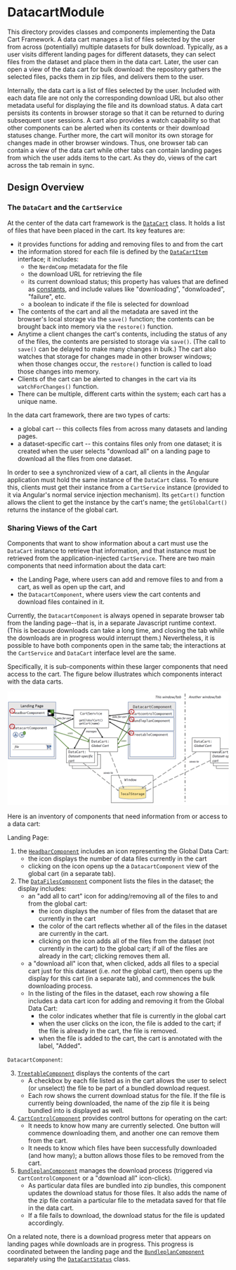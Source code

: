 # DatacartModule

This directory provides classes and components implementing the Data Cart Framework.  A data cart
manages a list of files selected by the user from across (potentially) multiple datasets for bulk
download.  Typically, as a user visits different landing pages for different datasets, they can
select files from the dataset and place them in the data cart.  Later, the user can open a view of
the data cart for bulk download: the repository gathers the selected files, packs them in zip
files, and delivers them to the user.  

Internally, the data cart is a list of files selected by the user.  Included with each data file
are not only the corresponding download URL but also other metadata useful for displaying the file
and its download status.  A data cart persists its contents in browser storage so that it can be
returned to during subsequent user sessions.  A cart also provides a watch capability so that
other components can be alerted when its contents or their download statuses change.  Further
more, the cart will monitor its own storage for changes made in other browser windows.  Thus, one
browser tab can contain a view of the data cart while other tabs can contain landing pages from
which the user adds items to the cart.  As they do, views of the cart across the tab remain in
sync.

## Design Overview

### The `DataCart` and the `CartService`

At the center of the data cart framework is the [`DataCart`](cart.ts) class.  It holds a list of
files that have been placed in the cart.  Its key features are:

  *  it provides functions for adding and removing files to and from the cart
  *  the information stored for each file is defined by the [`DataCartItem`](cart.ts) interface;
     it includes:
     *  the `NerdmComp` metadata for the file
     *  the download URL for retrieving the file
     *  its current download status; this property has values that are defined as
        [constants](cartconstants.ts), and include values like "downloading", "donwloaded",
        "failure", etc.
     *  a boolean to indicate if the file is selected for download
  *  The contents of the cart and all the metadata are saved int the browser's local storage via
     the `save()` function; the contents can be brought back into memory via the `restore()` function.
  *  Anytime a client changes the cart's contents, including the status of any of the files, the
     contents are persisted to storage via `save()`.  (The call to `save()` can be delayed to make
     many changes in bulk.)  The cart also watches that storage for changes made in other browser 
     windows; when those changes occur, the `restore()` function is called to load those changes into 
     memory.
  *  Clients of the cart can be alerted to changes in the cart via its `watchForChanges()` function. 
  *  There can be multiple, different carts within the system; each cart has a unique name.  

In the data cart framework, there are two types of carts:
  *  a global cart -- this collects files from across many datasets and landing pages.
  *  a dataset-specific cart -- this contains files only from one dataset; it is created when the
     user selects "download all" on a landing page to download all the files from one dataset.

In order to see a synchronized view of a cart, all clients in the Angular application must hold
the same instance of the `DataCart` class.  To ensure this, clients must get their instance from
a `CartService` instance (provided to it via Angular's normal service injection mechanism).  Its
`getCart()` function allows the client to get the instance by the cart's name; the
`getGlobalCart()` returns the instance of the global cart.  

### Sharing Views of the Cart

Components that want to show information about a cart must use the `DataCart` instance to retrieve
that information, and that instance must be retrieved from the application-injected
`CartService`.  There are two main components that need information about the data cart:

  * the Landing Page, where users can add and remove files to and from a cart, as well as open up
    the cart, and
  * the `DatacartComponent`, where users view the cart contents and download files contained in
    it.

Currently, the `DatacartComponent` is always opened in separate browser tab from the landing
page--that is, in a separate Javascript runtime context.  (This is because downloads can take a
long time, and closing the tab while the downloads are in progress would interrupt them.)
Nevertheless, it is possible to have both components open in the same tab; the interactions at the
`CartService` and `DataCart` interface level are the same.  

Specifically, it is sub-components within these larger components that need access to the cart.
The figure below illustrates which components interact with the data carts.

![DataCart interaction diagram](cartinteraction.png)

Here is an inventory of components that need information from or access to a data cart:

Landing Page:

  1. the [`HeadbarComponent`](../frame/headbar.component.ts) includes an icon representing the
     Global Data Cart:
      * the icon displays the number of data files currently in the cart
      * clicking on the icon opens up the a `DatacartComponent` view of the global cart (in a
        separate tab).
  2. The [`DataFilesComponent`](../landing/data-files/data-files.component.ts) component lists
     the files in the dataset; the display includes:
      * an "add all to cart" icon for adding/removing all of the files to and from the global cart:
         * the icon displays the number of files from the dataset that are currently in the cart
         * the color of the cart reflects whether all of the files in the dataset are currently in
           the cart.
         * clicking on the icon adds all of the files from the dataset (not currently in the cart)
           to the global cart; if all of the files are already in the cart; clicking removes them
           all.
      * a "download all" icon that, when clicked, adds all files to a special cart just for this
        dataset (i.e. _not_ the global cart), then opens up the display for this cart (in a
        separate tab), and commences the bulk downloading process.
      * In the listing of the files in the dataset, each row showing a file includes a data cart
        icon for adding and removing it from the Global Data Cart:
         * the color indicates whether that file is currently in the global cart
         * when the user clicks on the icon, the file is added to the cart; if the file is already
           in the cart, the file is removed.
         * when the file is added to the cart, the cart is annotated with the label, "Added".

`DatacartComponent`:
  
  3. [`TreetableComponent`](treecomponent/treecomponent.component.ts) displays the contents of the cart
     * A checkbox by each file listed as in the cart allows the user to select (or unselect) the
       file to be part of a bundled download request.
     * Each row shows the current download status for the file.  If the file is currently being
       downloaded, the name of the zip file it is being bundled into is displayed as well.
  4. [`CartControlComponent`](cartcontrol.component.ts) provides control buttons for operating on
     the cart:
     * It needs to know how many are currently selected.  One button will
       commence downloading them, and another one can remove them from the cart.
     * It needs to know which files have been successfully downloaded (and how many); a button
       allows those files to be removed from the cart.
  5. [`BundleplanComponent`](bundleplan/bundleplan.component.ts) manages the download process
     (triggered via `CartControlComponent` or a "download all" icon-click).
     * As particular data files are bundled into zip bundles, this component updates the download status
       for those files.  It also adds the name of the zip file contain a particular file to the
       metadata saved for that file in the data cart.
     * If a file fails to download, the download status for the file is updated accordingly.

On a related note, there is a download progress meter that appears on landing pages while
downloads are in progress.  This progress is coordinated between the landing page and the
[`BundleplanComponent`](bundleplan/bundleplan.component.ts) separately using the
[`DataCartStatus`](../cartstatus.ts) class.



